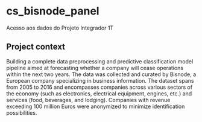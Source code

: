 # cs_bisnode_panel
Acesso aos dados do Projeto Integrador 1T

## Project context
Building a complete data preprocessing and predictive classification model pipeline aimed at forecasting whether a company will cease operations within the next two years. The data was collected and curated by Bisnode, a European company specializing in business information. The dataset spans from 2005 to 2016 and encompasses companies across various sectors of the economy (such as electronics, electrical equipment, engines, etc.) and services (food, beverages, and lodging). Companies with revenue exceeding 100 million Euros were anonymized to minimize identification possibilities.
